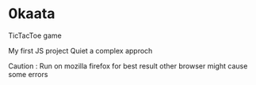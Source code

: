 # 0kaata

TicTacToe game

My first JS project
Quiet a complex approch

Caution : Run on mozilla firefox for best result other browser might cause some errors
